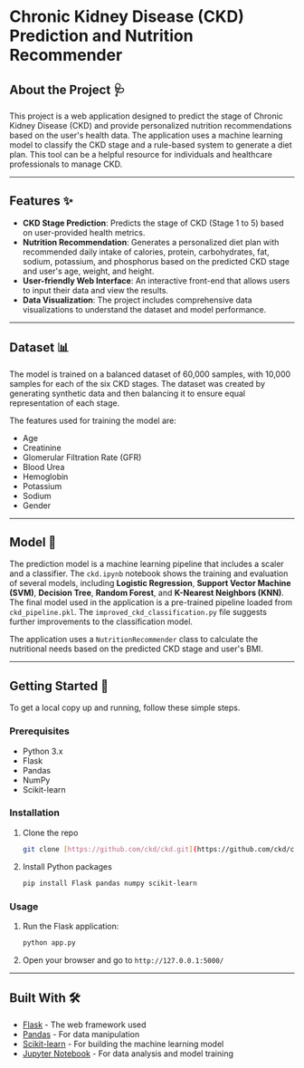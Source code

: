 # Chronic Kidney Disease (CKD) Prediction and Nutrition Recommender

## About the Project 🩺

This project is a web application designed to predict the stage of Chronic Kidney Disease (CKD) and provide personalized nutrition recommendations based on the user's health data. The application uses a machine learning model to classify the CKD stage and a rule-based system to generate a diet plan. This tool can be a helpful resource for individuals and healthcare professionals to manage CKD.

---

## Features ✨

* **CKD Stage Prediction**: Predicts the stage of CKD (Stage 1 to 5) based on user-provided health metrics.
* **Nutrition Recommendation**: Generates a personalized diet plan with recommended daily intake of calories, protein, carbohydrates, fat, sodium, potassium, and phosphorus based on the predicted CKD stage and user's age, weight, and height.
* **User-friendly Web Interface**: An interactive front-end that allows users to input their data and view the results.
* **Data Visualization**: The project includes comprehensive data visualizations to understand the dataset and model performance.

---

## Dataset 📊

The model is trained on a balanced dataset of 60,000 samples, with 10,000 samples for each of the six CKD stages. The dataset was created by generating synthetic data and then balancing it to ensure equal representation of each stage.

The features used for training the model are:

* Age
* Creatinine
* Glomerular Filtration Rate (GFR)
* Blood Urea
* Hemoglobin
* Potassium
* Sodium
* Gender

---

## Model 🤖

The prediction model is a machine learning pipeline that includes a scaler and a classifier. The `ckd.ipynb` notebook shows the training and evaluation of several models, including **Logistic Regression**, **Support Vector Machine (SVM)**, **Decision Tree**, **Random Forest**, and **K-Nearest Neighbors (KNN)**. The final model used in the application is a pre-trained pipeline loaded from `ckd_pipeline.pkl`. The `improved_ckd_classification.py` file suggests further improvements to the classification model.

The application uses a `NutritionRecommender` class to calculate the nutritional needs based on the predicted CKD stage and user's BMI.

---

## Getting Started 🚀

To get a local copy up and running, follow these simple steps.

### Prerequisites

* Python 3.x
* Flask
* Pandas
* NumPy
* Scikit-learn

### Installation

1.  Clone the repo
    ```sh
    git clone [https://github.com/ckd/ckd.git](https://github.com/ckd/ckd.git)
    ```
2.  Install Python packages
    ```sh
    pip install Flask pandas numpy scikit-learn
    ```

### Usage

1.  Run the Flask application:
    ```sh
    python app.py
    ```
2.  Open your browser and go to `http://127.0.0.1:5000/`

---

## Built With 🛠️

* [Flask](https://flask.palletsprojects.com/) - The web framework used
* [Pandas](https://pandas.pydata.org/) - For data manipulation
* [Scikit-learn](https://scikit-learn.org/) - For building the machine learning model
* [Jupyter Notebook](https://jupyter.org/) - For data analysis and model training
